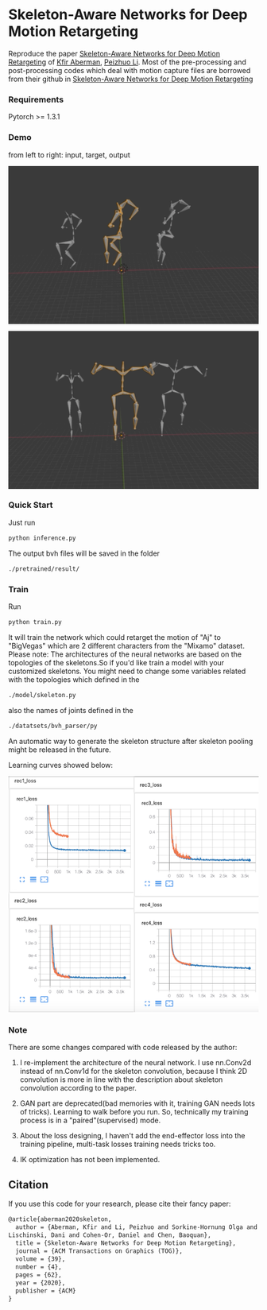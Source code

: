 # Skeleton-Aware Networks for Deep Motion Retargeting
Reproduce the paper [Skeleton-Aware Networks for Deep Motion Retargeting](https://arxiv.org/abs/2005.05732) of [Kfir Aberman](https://kfiraberman.github.io), [Peizhuo Li](https://peizhuoli.github.io/).
Most of the pre-processing and post-processing codes which deal with motion capture files are borrowed from their github
in [Skeleton-Aware Networks for Deep Motion Retargeting](https://deepmotionediting.github.io/retargeting) 

### Requirements
Pytorch >= 1.3.1

### Demo
from left to right: input, target, output


<img src="images/base_ball.gif" align="center"> <br>

<img src="images/dancing_running_man.gif" align="center"> <br>

### Quick Start
Just run
```bash
python inference.py
```

The output bvh files will be saved in the folder
```bash
./pretrained/result/
```

### Train
Run
```bash
python train.py
```
It will train the network which could retarget the motion of "Aj" to "BigVegas" which are 2 different
characters from the "Mixamo" dataset.
Please note: The architectures of the neural networks are based on the topologies of the skeletons.So if you'd like train a model with
your customized skeletons. You might need to change some variables related with the topologies which
defined in the
```bash
./model/skeleton.py
``` 
also the names of joints defined in the
```bash
./datatsets/bvh_parser/py
```
An automatic way to generate the skeleton structure after skeleton pooling might be released in the future.

Learning curves showed below:

![Loss Curve](./images/loss_curve.png)

### Note
There are some changes compared with code released by the author:
1. I re-implement the architecture of the neural network. I use nn.Conv2d instead of
nn.Conv1d for the skeleton convolution, because I think 2D convolution is more in line with the description about skeleton
convolution according to the paper.

2. GAN part are deprecated(bad memories with it, training GAN needs lots of tricks). Learning to walk before you run.
So, technically my training process is in a "paired"(supervised) mode.

3. About the loss designing, I haven't add the end-effector loss into the training pipeline, multi-task losses training needs
tricks too.

3. IK optimization has not been implemented.

## Citation
If you use this code for your research, please cite their fancy paper:
```
@article{aberman2020skeleton,
  author = {Aberman, Kfir and Li, Peizhuo and Sorkine-Hornung Olga and Lischinski, Dani and Cohen-Or, Daniel and Chen, Baoquan},
  title = {Skeleton-Aware Networks for Deep Motion Retargeting},
  journal = {ACM Transactions on Graphics (TOG)},
  volume = {39},
  number = {4},
  pages = {62},
  year = {2020},
  publisher = {ACM}
}
```
